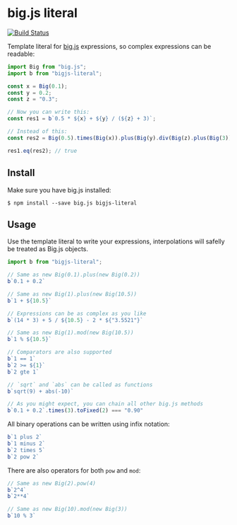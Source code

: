 # big.js literal

[![Build Status](https://travis-ci.org/reu/bigjs-literal.png)](https://travis-ci.org/reu/bigjs-literal)

Template literal for [big.js](https://github.com/MikeMcl/big.js/) expressions, so complex expressions can be readable:

```javascript
import Big from "big.js";
import b from "bigjs-literal";

const x = Big(0.1);
const y = 0.2;
const z = "0.3";

// Now you can write this:
const res1 = b`0.5 * ${x} + ${y} / (${z} + 3)`;

// Instead of this:
const res2 = Big(0.5).times(Big(x)).plus(Big(y).div(Big(z).plus(Big(3))));

res1.eq(res2); // true
```

## Install

Make sure you have big.js installed:

```shell
$ npm install --save big.js bigjs-literal
```

## Usage

Use the template literal to write your expressions, interpolations will safelly be treated as Big.js objects.

```javascript
import b from "bigjs-literal";

// Same as new Big(0.1).plus(new Big(0.2))
b`0.1 + 0.2`

// Same as new Big(1).plus(new Big(10.5))
b`1 + ${10.5}`

// Expressions can be as complex as you like
b`(14 * 3) + 5 / ${10.5} - 2 * ${"3.5521"}`

// Same as new Big(1).mod(new Big(10.5))
b`1 % ${10.5}`

// Comparators are also supported
b`1 == 1`
b`2 >= ${1}`
b`2 gte 1`

// `sqrt` and `abs` can be called as functions
b`sqrt(9) + abs(-10)`

// As you might expect, you can chain all other big.js methods
b`0.1 + 0.2`.times(3).toFixed(2) === "0.90"
```

All binary operations can be written using infix notation:

```javascript
b`1 plus 2`
b`1 minus 2`
b`2 times 5`
b`2 pow 2`
```

There are also operators for both `pow` and `mod`:
```javascript
// Same as new Big(2).pow(4)
b`2^4`
b`2**4`

// Same as new Big(10).mod(new Big(3))
b`10 % 3`
```
